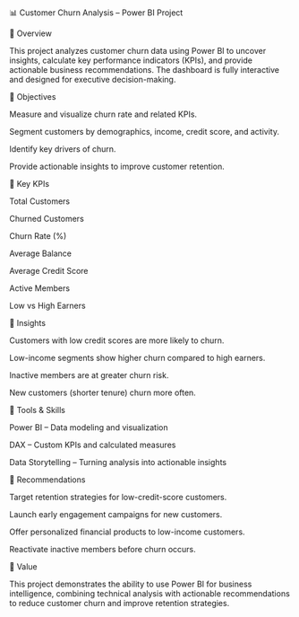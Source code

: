 📊 Customer Churn Analysis – Power BI Project

🔹 Overview

This project analyzes customer churn data using Power BI to uncover insights, calculate key performance indicators (KPIs), and provide actionable business recommendations. The dashboard is fully interactive and designed for executive decision-making.

🔹 Objectives

Measure and visualize churn rate and related KPIs.

Segment customers by demographics, income, credit score, and activity.

Identify key drivers of churn.

Provide actionable insights to improve customer retention.

🔹 Key KPIs

Total Customers

Churned Customers

Churn Rate (%)

Average Balance

Average Credit Score

Active Members

Low vs High Earners

🔹 Insights

Customers with low credit scores are more likely to churn.

Low-income segments show higher churn compared to high earners.

Inactive members are at greater churn risk.

New customers (shorter tenure) churn more often.

🔹 Tools & Skills

Power BI – Data modeling and visualization

DAX – Custom KPIs and calculated measures

Data Storytelling – Turning analysis into actionable insights

🔹 Recommendations

Target retention strategies for low-credit-score customers.

Launch early engagement campaigns for new customers.

Offer personalized financial products to low-income customers.

Reactivate inactive members before churn occurs.

🔹 Value

This project demonstrates the ability to use Power BI for business intelligence, combining technical analysis with actionable recommendations to reduce customer churn and improve retention strategies.
